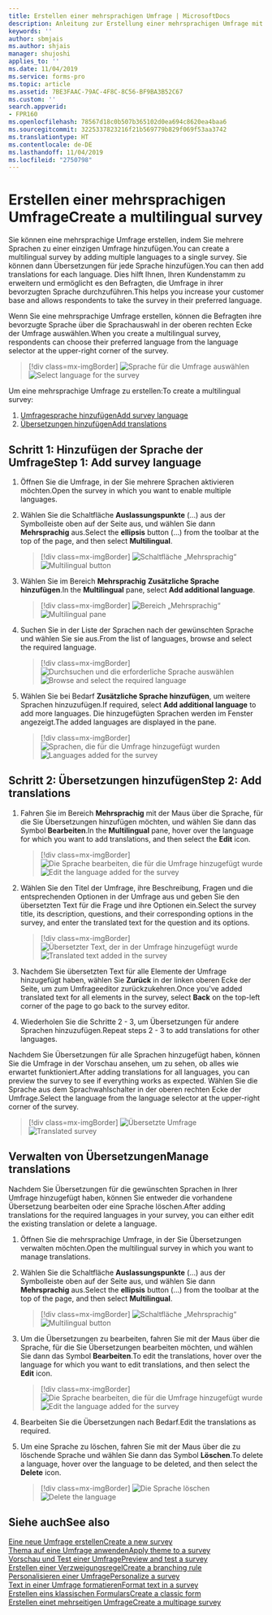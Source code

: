 ```yaml
---
title: Erstellen einer mehrsprachigen Umfrage | MicrosoftDocs
description: Anleitung zur Erstellung einer mehrsprachigen Umfrage mit Microsoft Forms Pro.
keywords: ''
author: sbmjais
ms.author: shjais
manager: shujoshi
applies_to: ''
ms.date: 11/04/2019
ms.service: forms-pro
ms.topic: article
ms.assetid: 7BE3FAAC-79AC-4F8C-8C56-BF9BA3B52C67
ms.custom: ''
search.appverid:
- FPR160
ms.openlocfilehash: 78567d18c0b507b365102d0ea694c8620ea4baa6
ms.sourcegitcommit: 3225337823216f21b569779b829f069f53aa3742
ms.translationtype: HT
ms.contentlocale: de-DE
ms.lasthandoff: 11/04/2019
ms.locfileid: "2750798"
---
```

# <a name="create-a-multilingual-survey"></a><span data-ttu-id="99cac-103">Erstellen einer mehrsprachigen Umfrage</span><span class="sxs-lookup"><span data-stu-id="99cac-103">Create a multilingual survey</span></span>

<span data-ttu-id="99cac-104">Sie können eine mehrsprachige Umfrage erstellen, indem Sie mehrere Sprachen zu einer einzigen Umfrage hinzufügen.</span><span class="sxs-lookup"><span data-stu-id="99cac-104">You can create a multilingual survey by adding multiple languages to a single survey.</span></span> <span data-ttu-id="99cac-105">Sie können dann Übersetzungen für jede Sprache hinzufügen.</span><span class="sxs-lookup"><span data-stu-id="99cac-105">You can then add translations for each language.</span></span> <span data-ttu-id="99cac-106">Dies hilft Ihnen, Ihren Kundenstamm zu erweitern und ermöglicht es den Befragten, die Umfrage in ihrer bevorzugten Sprache durchzuführen.</span><span class="sxs-lookup"><span data-stu-id="99cac-106">This helps you increase your customer base and allows respondents to take the survey in their preferred language.</span></span>

<span data-ttu-id="99cac-107">Wenn Sie eine mehrsprachige Umfrage erstellen, können die Befragten ihre bevorzugte Sprache über die Sprachauswahl in der oberen rechten Ecke der Umfrage auswählen.</span><span class="sxs-lookup"><span data-stu-id="99cac-107">When you create a multilingual survey, respondents can choose their preferred language from the language selector at the upper-right corner of the survey.</span></span>

> [!div class=mx-imgBorder]
> <span data-ttu-id="99cac-108">![Sprache für die Umfrage auswählen](media/lang-select.png "Sprache für die Umfrage auswählen")</span><span class="sxs-lookup"><span data-stu-id="99cac-108">![Select language for the survey](media/lang-select.png "Select language for the survey")</span></span> 

<span data-ttu-id="99cac-109">Um eine mehrsprachige Umfrage zu erstellen:</span><span class="sxs-lookup"><span data-stu-id="99cac-109">To create a multilingual survey:</span></span>

1.  [<span data-ttu-id="99cac-110">Umfragesprache hinzufügen</span><span class="sxs-lookup"><span data-stu-id="99cac-110">Add survey language</span></span>](#step-1-add-survey-language)
2.  [<span data-ttu-id="99cac-111">Übersetzungen hinzufügen</span><span class="sxs-lookup"><span data-stu-id="99cac-111">Add translations</span></span>](#step-2-add-translations)

## <a name="step-1-add-survey-language"></a><span data-ttu-id="99cac-112">Schritt 1: Hinzufügen der Sprache der Umfrage</span><span class="sxs-lookup"><span data-stu-id="99cac-112">Step 1: Add survey language</span></span>

1.  <span data-ttu-id="99cac-113">Öffnen Sie die Umfrage, in der Sie mehrere Sprachen aktivieren möchten.</span><span class="sxs-lookup"><span data-stu-id="99cac-113">Open the survey in which you want to enable multiple languages.</span></span>

2.  <span data-ttu-id="99cac-114">Wählen Sie die Schaltfläche **Auslassungspunkte** (...) aus der Symbolleiste oben auf der Seite aus, und wählen Sie dann **Mehrsprachig** aus.</span><span class="sxs-lookup"><span data-stu-id="99cac-114">Select the **ellipsis** button (…) from the toolbar at the top of the page, and then select **Multilingual**.</span></span>

    > [!div class=mx-imgBorder]
    > <span data-ttu-id="99cac-115">![Schaltfläche „Mehrsprachig“](media/multilingual-button.png "Schaltfläche „Mehrsprachig“")</span><span class="sxs-lookup"><span data-stu-id="99cac-115">![Multilingual button](media/multilingual-button.png "Multilingual button")</span></span> 

3.  <span data-ttu-id="99cac-116">Wählen Sie im Bereich **Mehrsprachig** **Zusätzliche Sprache hinzufügen**.</span><span class="sxs-lookup"><span data-stu-id="99cac-116">In the **Multilingual** pane, select **Add additional language**.</span></span>

    > [!div class=mx-imgBorder]
    > <span data-ttu-id="99cac-117">![Bereich „Mehrsprachig“](media/multilingual-pane.png "Bereich „Mehrsprachig“")</span><span class="sxs-lookup"><span data-stu-id="99cac-117">![Multilingual pane](media/multilingual-pane.png "Multilingual pane")</span></span> 

4.  <span data-ttu-id="99cac-118">Suchen Sie in der Liste der Sprachen nach der gewünschten Sprache und wählen Sie sie aus.</span><span class="sxs-lookup"><span data-stu-id="99cac-118">From the list of languages, browse and select the required language.</span></span>

    > [!div class=mx-imgBorder]
    > <span data-ttu-id="99cac-119">![Durchsuchen und die erforderliche Sprache auswählen](media/lang-list.png "Durchsuchen und die erforderliche Sprache auswählen")</span><span class="sxs-lookup"><span data-stu-id="99cac-119">![Browse and select the required language](media/lang-list.png "Browse and select the required language")</span></span> 

5.  <span data-ttu-id="99cac-120">Wählen Sie bei Bedarf **Zusätzliche Sprache hinzufügen**, um weitere Sprachen hinzuzufügen.</span><span class="sxs-lookup"><span data-stu-id="99cac-120">If required, select **Add additional language** to add more languages.</span></span> <span data-ttu-id="99cac-121">Die hinzugefügten Sprachen werden im Fenster angezeigt.</span><span class="sxs-lookup"><span data-stu-id="99cac-121">The added languages are displayed in the pane.</span></span>

    > [!div class=mx-imgBorder]
    > <span data-ttu-id="99cac-122">![Sprachen, die für die Umfrage hinzugefügt wurden](media/lang-added.png "Sprachen, die für die Umfrage hinzugefügt wurden")</span><span class="sxs-lookup"><span data-stu-id="99cac-122">![Languages added for the survey](media/lang-added.png "Languages added for the survey")</span></span> 

## <a name="step-2-add-translations"></a><span data-ttu-id="99cac-123">Schritt 2: Übersetzungen hinzufügen</span><span class="sxs-lookup"><span data-stu-id="99cac-123">Step 2: Add translations</span></span>

1.  <span data-ttu-id="99cac-124">Fahren Sie im Bereich **Mehrsprachig** mit der Maus über die Sprache, für die Sie Übersetzungen hinzufügen möchten, und wählen Sie dann das Symbol **Bearbeiten**.</span><span class="sxs-lookup"><span data-stu-id="99cac-124">In the **Multilingual** pane, hover over the language for which you want to add translations, and then select the **Edit** icon.</span></span>

    > [!div class=mx-imgBorder]
    > <span data-ttu-id="99cac-125">![Die Sprache bearbeiten, die für die Umfrage hinzugefügt wurde](media/edit-lang.png "Die Sprache bearbeiten, die für die Umfrage hinzugefügt wurde")</span><span class="sxs-lookup"><span data-stu-id="99cac-125">![Edit the language added for the survey](media/edit-lang.png "Edit the language added for the survey")</span></span> 

2.  <span data-ttu-id="99cac-126">Wählen Sie den Titel der Umfrage, ihre Beschreibung, Fragen und die entsprechenden Optionen in der Umfrage aus und geben Sie den übersetzten Text für die Frage und ihre Optionen ein.</span><span class="sxs-lookup"><span data-stu-id="99cac-126">Select the survey title, its description, questions, and their corresponding options in the survey, and enter the translated text for the question and its options.</span></span>

    > [!div class=mx-imgBorder]
    > <span data-ttu-id="99cac-127">![Übersetzter Text, der in der Umfrage hinzugefügt wurde](media/translation-added.png "Übersetzter Text, der in der Umfrage hinzugefügt wurde")</span><span class="sxs-lookup"><span data-stu-id="99cac-127">![Translated text added in the survey](media/translation-added.png "Translated text added in the survey")</span></span> 

3.  <span data-ttu-id="99cac-128">Nachdem Sie übersetzten Text für alle Elemente der Umfrage hinzugefügt haben, wählen Sie **Zurück** in der linken oberen Ecke der Seite, um zum Umfrageeditor zurückzukehren.</span><span class="sxs-lookup"><span data-stu-id="99cac-128">Once you've added translated text for all elements in the survey, select **Back** on the top-left corner of the page to go back to the survey editor.</span></span>

4.  <span data-ttu-id="99cac-129">Wiederholen Sie die Schritte 2 - 3, um Übersetzungen für andere Sprachen hinzuzufügen.</span><span class="sxs-lookup"><span data-stu-id="99cac-129">Repeat steps 2 - 3 to add translations for other languages.</span></span>

<span data-ttu-id="99cac-130">Nachdem Sie Übersetzungen für alle Sprachen hinzugefügt haben, können Sie die Umfrage in der Vorschau ansehen, um zu sehen, ob alles wie erwartet funktioniert.</span><span class="sxs-lookup"><span data-stu-id="99cac-130">After adding translations for all languages, you can preview the survey to see if everything works as expected.</span></span> <span data-ttu-id="99cac-131">Wählen Sie die Sprache aus dem Sprachwahlschalter in der oberen rechten Ecke der Umfrage.</span><span class="sxs-lookup"><span data-stu-id="99cac-131">Select the language from the language selector at the upper-right corner of the survey.</span></span>

> [!div class=mx-imgBorder]
> <span data-ttu-id="99cac-132">![Übersetzte Umfrage](media/translated-survey.png "Übersetzte Umfrage")</span><span class="sxs-lookup"><span data-stu-id="99cac-132">![Translated survey](media/translated-survey.png "Translated survey")</span></span> 

## <a name="manage-translations"></a><span data-ttu-id="99cac-133">Verwalten von Übersetzungen</span><span class="sxs-lookup"><span data-stu-id="99cac-133">Manage translations</span></span>  

<span data-ttu-id="99cac-134">Nachdem Sie Übersetzungen für die gewünschten Sprachen in Ihrer Umfrage hinzugefügt haben, können Sie entweder die vorhandene Übersetzung bearbeiten oder eine Sprache löschen.</span><span class="sxs-lookup"><span data-stu-id="99cac-134">After adding translations for the required languages in your survey, you can either edit the existing translation or delete a language.</span></span>

1.  <span data-ttu-id="99cac-135">Öffnen Sie die mehrsprachige Umfrage, in der Sie Übersetzungen verwalten möchten.</span><span class="sxs-lookup"><span data-stu-id="99cac-135">Open the multilingual survey in which you want to manage translations.</span></span>

2.  <span data-ttu-id="99cac-136">Wählen Sie die Schaltfläche **Auslassungspunkte** (...) aus der Symbolleiste oben auf der Seite aus, und wählen Sie dann **Mehrsprachig** aus.</span><span class="sxs-lookup"><span data-stu-id="99cac-136">Select the **ellipsis** button (…) from the toolbar at the top of the page, and then select **Multilingual**.</span></span>

    > [!div class=mx-imgBorder]
    > <span data-ttu-id="99cac-137">![Schaltfläche „Mehrsprachig“](media/multilingual-button.png "Schaltfläche „Mehrsprachig“")</span><span class="sxs-lookup"><span data-stu-id="99cac-137">![Multilingual button](media/multilingual-button.png "Multilingual button")</span></span> 

3.  <span data-ttu-id="99cac-138">Um die Übersetzungen zu bearbeiten, fahren Sie mit der Maus über die Sprache, für die Sie Übersetzungen bearbeiten möchten, und wählen Sie dann das Symbol **Bearbeiten**.</span><span class="sxs-lookup"><span data-stu-id="99cac-138">To edit the translations, hover over the language for which you want to edit translations, and then select the **Edit** icon.</span></span>

    > [!div class=mx-imgBorder]
    > <span data-ttu-id="99cac-139">![Die Sprache bearbeiten, die für die Umfrage hinzugefügt wurde](media/edit-lang.png "Die Sprache bearbeiten, die für die Umfrage hinzugefügt wurde")</span><span class="sxs-lookup"><span data-stu-id="99cac-139">![Edit the language added for the survey](media/edit-lang.png "Edit the language added for the survey")</span></span> 

4.  <span data-ttu-id="99cac-140">Bearbeiten Sie die Übersetzungen nach Bedarf.</span><span class="sxs-lookup"><span data-stu-id="99cac-140">Edit the translations as required.</span></span>

5.  <span data-ttu-id="99cac-141">Um eine Sprache zu löschen, fahren Sie mit der Maus über die zu löschende Sprache und wählen Sie dann das Symbol **Löschen**.</span><span class="sxs-lookup"><span data-stu-id="99cac-141">To delete a language, hover over the language to be deleted, and then select the **Delete** icon.</span></span>

    > [!div class=mx-imgBorder]
    > <span data-ttu-id="99cac-142">![Die Sprache löschen](media/delete-lang.png "Die Sprache löschen")</span><span class="sxs-lookup"><span data-stu-id="99cac-142">![Delete the language](media/delete-lang.png "Delete the language")</span></span> 

## <a name="see-also"></a><span data-ttu-id="99cac-143">Siehe auch</span><span class="sxs-lookup"><span data-stu-id="99cac-143">See also</span></span>

[<span data-ttu-id="99cac-144">Eine neue Umfrage erstellen</span><span class="sxs-lookup"><span data-stu-id="99cac-144">Create a new survey</span></span>](create-new-survey.md)<br>
[<span data-ttu-id="99cac-145">Thema auf eine Umfrage anwenden</span><span class="sxs-lookup"><span data-stu-id="99cac-145">Apply theme to a survey</span></span>](apply-theme.md)<br>
[<span data-ttu-id="99cac-146">Vorschau und Test einer Umfrage</span><span class="sxs-lookup"><span data-stu-id="99cac-146">Preview and test a survey</span></span>](preview-test-survey.md)<br>
[<span data-ttu-id="99cac-147">Erstellen einer Verzweigungsregel</span><span class="sxs-lookup"><span data-stu-id="99cac-147">Create a branching rule</span></span>](create-branching-rule.md)<br>
[<span data-ttu-id="99cac-148">Personalisieren einer Umfrage</span><span class="sxs-lookup"><span data-stu-id="99cac-148">Personalize a survey</span></span>](personalize-survey.md)<br>
[<span data-ttu-id="99cac-149">Text in einer Umfrage formatieren</span><span class="sxs-lookup"><span data-stu-id="99cac-149">Format text in a survey</span></span>](survey-text-format.md)<br>
[<span data-ttu-id="99cac-150">Erstellen eins klassischen Formulars</span><span class="sxs-lookup"><span data-stu-id="99cac-150">Create a classic form</span></span>](create-classic-form.md)<br>
[<span data-ttu-id="99cac-151">Erstellen einet mehrseitigen Umfrage</span><span class="sxs-lookup"><span data-stu-id="99cac-151">Create a multipage survey</span></span>](create-multipage-survey.md)

